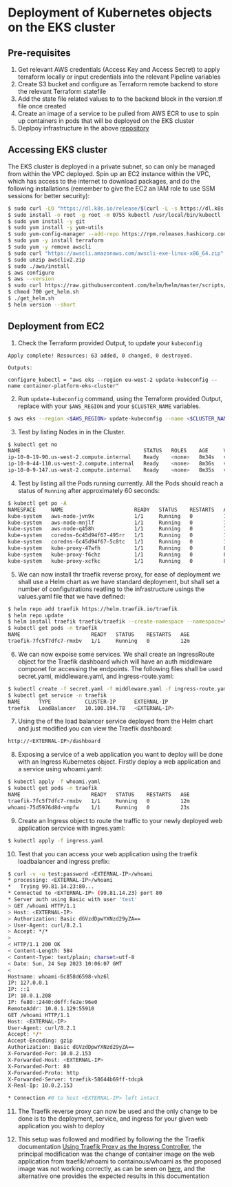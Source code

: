 # Deployment of Kubernetes objects on the EKS cluster

## Pre-requisites
1. Get relevant AWS credentials (Access Key and Access Secret) to apply terraform locally or input credentials into the relevant Pipeline variables
2. Create S3 bucket and configure as Terraform remote backend to store the relevant Terraform statefile
3. Add the state file related values to to the backend block in the version.tf file once created
4. Create an image of a service to be pulled from AWS ECR to use to spin up containers in pods that will be deployed on the EKS cluster
5. Deplpoy infrastructure in the above [repository](../../)

## Accessing EKS cluster
The EKS cluster is deployed in a private subnet, so can only be managed from 
within the VPC deployed. Spin up an EC2 instance within the VPC, which has
access to the internet to download packages, and do the following installations
(remember to give the EC2 an IAM role to use SSM sessions for better security):

```sh
$ sudo curl -LO "https://dl.k8s.io/release/$(curl -L -s https://dl.k8s.io/release/stable.txt)/bin/linux/amd64/kubectl"
$ sudo install -o root -g root -m 0755 kubectl /usr/local/bin/kubectl
$ sudo yum install -y git
$ sudo yum install -y yum-utils
$ sudo yum-config-manager --add-repo https://rpm.releases.hashicorp.com/AmazonLinux/hashicorp.repo
$ sudo yum -y install terraform
$ sudo yum -y remove awscli
$ sudo curl "https://awscli.amazonaws.com/awscli-exe-linux-x86_64.zip" -o "awscliv2.zip"
$ sudo unzip awscliv2.zip
$ sudo ./aws/install
$ aws configure
$ aws --version
$ sudo curl https://raw.githubusercontent.com/helm/helm/master/scripts/get-helm-3 > get_helm.sh
$ chmod 700 get_helm.sh
$ ./get_helm.sh
$ helm version --short
```

## Deployment from EC2

1. Check the Terraform provided Output, to update your `kubeconfig`

```hcl
Apply complete! Resources: 63 added, 0 changed, 0 destroyed.

Outputs:

configure_kubectl = "aws eks --region eu-west-2 update-kubeconfig --name container-platform-eks-cluster"
```

2. Run `update-kubeconfig` command, using the Terraform provided Output, replace with your `$AWS_REGION` and your `$CLUSTER_NAME` variables.

```sh
$ aws eks --region <$AWS_REGION> update-kubeconfig --name <$CLUSTER_NAME>
```

3. Test by listing Nodes in in the Cluster.

```sh
$ kubectl get no
NAME                                        STATUS   ROLES    AGE     VERSION
ip-10-0-19-90.us-west-2.compute.internal    Ready    <none>   8m34s   v1.26.2-eks-a59e1f0
ip-10-0-44-110.us-west-2.compute.internal   Ready    <none>   8m36s   v1.26.2-eks-a59e1f0
ip-10-0-9-147.us-west-2.compute.internal    Ready    <none>   8m35s   v1.26.2-eks-a59e1f0
```

4. Test by listing all the Pods running currently. All the Pods should reach a status of `Running` after approximately 60 seconds:

```sh
$ kubectl get po -A
NAMESPACE     NAME                       READY   STATUS    RESTARTS   AGE
kube-system   aws-node-jvn9x             1/1     Running   0          7m42s
kube-system   aws-node-mnjlf             1/1     Running   0          7m45s
kube-system   aws-node-q458h             1/1     Running   0          7m49s
kube-system   coredns-6c45d94f67-495rr   1/1     Running   0          14m
kube-system   coredns-6c45d94f67-5c8tc   1/1     Running   0          14m
kube-system   kube-proxy-47wfh           1/1     Running   0          8m32s
kube-system   kube-proxy-f6chz           1/1     Running   0          8m30s
kube-system   kube-proxy-xcfkc           1/1     Running   0          8m31s
```

5. We can now install thr traefik reverse proxy, for ease of deployment we shall use a Helm chart as we have standard deployment, but shall set a number of configutrations reatling to the infrastructure usings the values.yaml file that we have defined:

```sh
$ helm repo add traefik https://helm.traefik.io/traefik
$ helm repo update
$ helm install traefik traefik/traefik --create-namespace --namespace=traefik --values=values.yaml
$ kubectl get pods -n traefik
NAME                       READY   STATUS    RESTARTS   AGE
traefik-7fc5f7dfc7-rmxbv   1/1     Running   0          12m
```

6. We can now expoise some services. We shall create an IngressRoute object for the Traefik dashboard which will have an auth middleware componet for accessing the endpoints. The following files shall be used  secret.yaml, middleware.yaml, and ingress-route.yaml:

```sh
$ kubectl create -f secret.yaml -f middleware.yaml -f ingress-route.yaml 
$ kubectl get service -n traefik
NAME      TYPE           CLUSTER-IP      EXTERNAL-IP                                                              PORT(S)                      AGE
traefik   LoadBalancer   10.100.194.78   <EXTERNAL-IP>                                                            80:31693/TCP,443:31136/TCP   72s
```

7. Using the <EXTERNAL-IP> of the load balancer service deployed from the Helm chart and just modified you can view the Traefik dashboard:

```sh
http://<EXTERNAL-IP>/dashboard
```

8. Exposing a service of a web application you want to deploy will be done with an Ingress Kubernetes object. Firstly deploy a web application and a service using whoami.yaml:

```sh
$ kubectl apply -f whoami.yaml
$ kubectl get pods -n traefik
NAME                       READY   STATUS    RESTARTS   AGE
traefik-7fc5f7dfc7-rmxbv   1/1     Running   0          12m
whoami-75d5976d8d-vmpfw    1/1     Running   0          23s
```

9. Create an Ingress object to route the traffic to your newly deployed web application sercvice with ingres.yaml:

```sh
$ kubectl apply -f ingress.yaml
```

10. Test that you can access your web application using the traefik loadbalancer <EXTERNAL-IP> and ingress prefix:

```sh
$ curl -v -u test:password <EXTERNAL-IP>/whoami
* processing: <EXTERNAL-IP>/whoami
*   Trying 99.81.14.23:80...
* Connected to <EXTERNAL-IP> (99.81.14.23) port 80
* Server auth using Basic with user 'test'
> GET /whoami HTTP/1.1
> Host: <EXTERNAL-IP>
> Authorization: Basic dGVzdDpwYXNzd29yZA==
> User-Agent: curl/8.2.1
> Accept: */*
>
< HTTP/1.1 200 OK
< Content-Length: 584
< Content-Type: text/plain; charset=utf-8
< Date: Sun, 24 Sep 2023 10:06:07 GMT
<
Hostname: whoami-6c858d6598-vhz6l
IP: 127.0.0.1
IP: ::1
IP: 10.0.1.208
IP: fe80::2440:d6ff:fe2e:96e0
RemoteAddr: 10.0.1.129:55910
GET /whoami HTTP/1.1
Host: <EXTERNAL-IP>
User-Agent: curl/8.2.1
Accept: */*
Accept-Encoding: gzip
Authorization: Basic dGVzdDpwYXNzd29yZA==
X-Forwarded-For: 10.0.2.153
X-Forwarded-Host: <EXTERNAL-IP>
X-Forwarded-Port: 80
X-Forwarded-Proto: http
X-Forwarded-Server: traefik-58644b69ff-tdcpk
X-Real-Ip: 10.0.2.153

* Connection #0 to host <EXTERNAL-IP> left intact
```

11. The Traefik reverse proxy can now be used and the only change to be done is to the deployment, service, and ingress for your given web application you wish to deploy

12. This setup was followed and modified by following the the Traefik documentation [Using Traefik Proxy as the Ingress Controller](https://community.traefik.io/t/using-traefik-proxy-as-the-ingress-controller-traefik-labs/15464/1), the principal modification was the change of container image on the web application from traefik/whoami to containous/whoami as the proposed image was not working correctly, as can be seen on [here](https://stackoverflow.com/questions/62780325/traefik-v2-2-ingress-route-example-not-working), and the alternative one provides the expected results in this documentation
